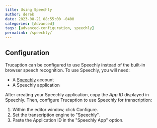 ```yaml
---
title: Using Speechly
author: derek
date: 2023-08-21 08:55:00 -0400
categories: [Advanced]
tags: [advanced-configuration, speechly]
permalink: /speechly/
---
```


## Configuration

Trucaption can be configured to use Speechly instead of the built-in browser speech recognition. To use Speechly, you will need:

- A [Speechly](https://www.speechly.com/) account
- A Speechly application

After creating your Speechly application, copy the *App ID* displayed in Speechly. Then, configure Trucaption to use Speechly for transcription:

1. Within the editor window, click Configure.
2. Set the transcription engine to "Speechly".
3. Paste the Application ID in the "Speechly App" option.